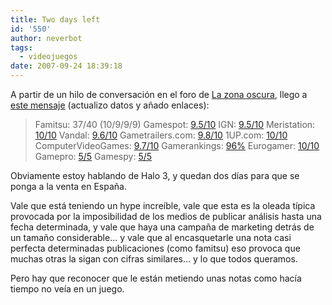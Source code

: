```yaml
---
title: Two days left
id: '550'
author: neverbot
tags:
  - videojuegos
date: 2007-09-24 18:39:18
---
```


A partir de un hilo de conversación en el foro de [La zona oscura](http://www.lazonaoscura.com/), llego a [este mensaje](http://www.lazonaoscura.com/phpBB2/viewtopic.php?p=6416#6416) (actualizo datos y añado enlaces):

> Famitsu: 37/40 (10/9/9/9) 
  Gamespot: [9.5/10](http://www.gamespot.com/xbox360/action/halo3/index.html) 
  IGN: [9.5/10](http://xbox360.ign.com/articles/821/821911p1.html) 
  Meristation: [10/10](http://www.meristation.com/v3/des_analisis.php?pic=360&idj=cw4461114cc3e91&id=cw46ec2c623b7d4&idp=&otro=1) 
  Vandal: [9.6/10](http://www.vandal.net/analisis/x360/halo-3/4440) 
  Gametrailers.com: [9.8/10](http://www.gametrailers.com/gamepage.php?id=2606) 
  1UP.com: [10/10](http://www.1up.com/do/reviewPage?cId=3163125) 
  ComputerVideoGames: [9.7/10](http://www.computerandvideogames.com/article.php?id=172449) 
  Gamerankings: [96%](http://www.gamerankings.com/htmlpages2/926632.asp) 
  Eurogamer: [10/10](http://www.eurogamer.net/article.php?article_id=83948) 
  Gamepro: [5/5](http://www.gamepro.com/microsoft/xbox360/games/reviews/135749.shtml) 
  Gamespy: [5/5](http://xbox360.gamespy.com/xbox-360/halo-3/821976p1.html)

Obviamente estoy hablando de Halo 3, y quedan dos días para que se ponga a la venta en España.

Vale que está teniendo un hype increíble, vale que esta es la oleada típica provocada por la imposibilidad de los medios de publicar análisis hasta una fecha determinada, y vale que haya una campaña de marketing detrás de un tamaño considerable... y vale que al encasquetarle una nota casi perfecta determinadas publicaciones (como famitsu) eso provoca que muchas otras la sigan con cifras similares... y lo que todos queramos.

Pero hay que reconocer que le están metiendo unas notas como hacía tiempo no veía en un juego.